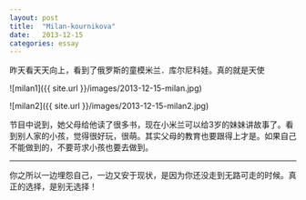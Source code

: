 ```yaml
---
layout: post
title:  "Milan-kournikova"
date:   2013-12-15
categories: essay
---
```


昨天看天天向上，看到了俄罗斯的童模米兰．库尔尼科娃。真的就是天使

![milan1]({{ site.url }}/images/2013-12-15-milan.jpg)

![milan2]({{ site.url }}/images/2013-12-15-milan2.jpg)


节目中说到，她父母给他读了很多书，现在小米兰可以给3岁的妹妹讲故事了。看到别人家的小孩，觉得很好玩，很萌。其实父母的教育也要跟得上才是。如果自己不能做到的，不要苛求小孩也要去做到。

-----
 你之所以一边埋怨自己，一边又安于现状，是因为你还没走到无路可走的时候。真正的选择，是别无选择！
